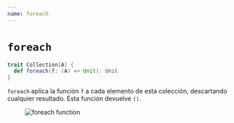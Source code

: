 ```yaml
---
name: foreach
---
```


# `foreach`

~~~ scala
trait Collection[A] {
  def foreach(f: (A) => Unit): Unit
}
~~~

`foreach` aplica la función `f` a cada elemento de esta colección, descartando cualquier resultado.
Esta función devuelve `()`.

<figure class="diagram">
  <img src="../images/foreach.svg" alt="foreach function">
  <!-- <figcaption class="diagram-desc"></figcaption> -->
</figure>
